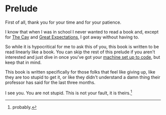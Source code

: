 # Prelude

First of all, thank you for your time and for your patience.

I know that when I was in school I never wanted to read a book
and, except for [The Cay](https://en.wikipedia.org/wiki/The_Cay) and [Great Expectations](https://en.wikipedia.org/wiki/Great_Expectations), I
got away without having to.

So while it is hypocritical for me to ask this of you,
this book is written to be read linearly like a book. You can skip the rest
of this prelude if you aren't interested and just dive in once you've got your [machine set up to code](./getting_started/hello_world.md), but keep that in mind.

This book is written specifically for those folks that feel like giving up, like they are too stupid to get it,
or like they didn't understand a damn thing their professor has said for the last three months.

I see you. You are not stupid. This is not your fault, it is theirs.[^probably]

[^probably]: probably.